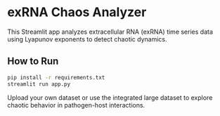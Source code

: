 
# exRNA Chaos Analyzer

This Streamlit app analyzes extracellular RNA (exRNA) time series data using Lyapunov exponents to detect chaotic dynamics.

## How to Run

```bash
pip install -r requirements.txt
streamlit run app.py
```

Upload your own dataset or use the integrated large dataset to explore chaotic behavior in pathogen-host interactions.
